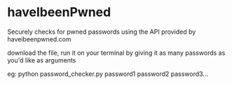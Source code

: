 # haveIbeenPwned
Securely checks for pwned passwords using the API provided by haveibeenpwned.com

download the file, run it on your terminal by giving it as many passwords as you'd like as arguments 

eg: python password_checker.py password1 password2 password3...

